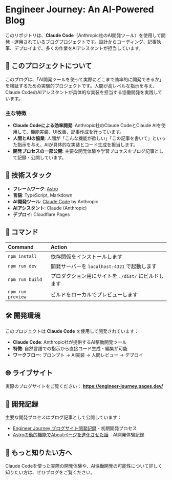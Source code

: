 # Engineer Journey: An AI-Powered Blog

このリポジトリは、**Claude Code**（Anthropic社のAI開発ツール）を使用して開発・運用されているブログプロジェクトです。設計からコーディング、記事執筆、デプロイまで、多くの作業をAIアシスタントが担当しています。

## 🤖 このプロジェクトについて

このブログは、「AI開発ツールを使って実際にどこまで効率的に開発できるか」を検証するための実験的プロジェクトです。人間が高レベルな指示を与え、Claude CodeのAIアシスタントが具体的な実装を担当する協働開発を実践しています。

### 主な特徴

- **Claude Codeによる効率開発**: Anthropic社のClaude CodeとClaude AIを使用して、機能実装、UI改善、記事作成を行っています。
- **人間とAIの協業**: 人間が「こんな機能が欲しい」「この記事を書いて」といった指示を与え、AIが具体的な実装とコード生成を担当します。
- **開発プロセスの一部公開**: 主要な開発体験や学習プロセスをブログ記事として記録・公開しています。

## 🚀 技術スタック

- **フレームワーク**: [Astro](https://astro.build/)
- **言語**: TypeScript, Markdown
- **AI開発ツール**: [Claude Code](https://claude.ai/code) by Anthropic
- **AIアシスタント**: Claude (Anthropic)
- **デプロイ**: Cloudflare Pages

## 🧞 コマンド

| Command                   | Action                                           |
| :------------------------ | :----------------------------------------------- |
| `npm install`             | 依存関係をインストールします                            |
| `npm run dev`             | 開発サーバーを `localhost:4321` で起動します      |
| `npm run build`           | プロダクション用にサイトを `./dist/` にビルドします          |
| `npm run preview`         | ビルドをローカルでプレビューします     |

## 🛠️ 開発環境

このプロジェクトは **Claude Code** を使用して開発されています：

- **Claude Code**: Anthropic社が提供するAI駆動開発ツール
- **特徴**: 自然言語での指示から直接コード生成・編集が可能
- **ワークフロー**: プロンプト → AI実装 → 人間レビュー → デプロイ

## 🌐 ライブサイト

実際のブログサイトをご覧ください：
**https://engineer-journey.pages.dev/**

## 📝 開発記録

主要な開発プロセスはブログ記事として公開しています：

- [Engineer Journey ブログサイト開発記録](/posts/first-development-journey) - 初期開発プロセス
- [Astroの動的機能でAboutページを進化させた話](/posts/astro-dynamic-features) - AI開発体験記録

## 👀 もっと知りたい方へ

Claude Codeを使った実際の開発体験や、AI協働開発の可能性について詳しく知りたい方は、ぜひブログをご覧ください。
